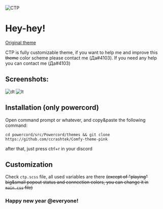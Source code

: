 ![CTP](https://i.imgur.com/J0nrBr1.png)

# Hey-hey!
  [Original theme](https://github.com/NYRI4/Comfy-theme)

CTP is fully customizable theme, if you want to help me and improve this ~~theme~~ color scheme please contact me (Да#4103). If you need any help you can contact me (Да#4103)

## Screenshots:

![dt](https://i.imgur.com/a7cVkzr.png)
![lt](https://i.imgur.com/vXeL0Uc.png)

## Installation (only powercord)
Open command prompt or whatever, and copy&paste the following command:
  ```
cd powercord/src/Powercord/themes && git clone https://github.com/ccrashtek/Comfy-theme-pink
  ```
after that, just press ctrl+r in your discord
  
## Customization
Check ```ctp.scss``` file, all used variables are there ~~(except of "playing" big&small popout status and connection colors, you can change it in ```main.css``` file)~~

### Happy new year @everyone!
